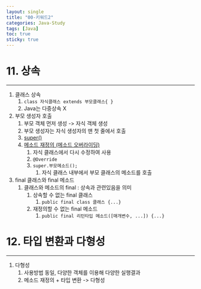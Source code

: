 ```yaml
---
layout: single
title: "00-키워드2" 
categories: Java-Study
tags: [Java]
toc: true
sticky: true
---
```

# 11. 상속
---
1. 클래스 상속
	1. `class 자식클래스 extends 부모클래스{ }`
	2. Java는 다중상속 X
2. 부모 생성자 호출
	1. 부모 객체 먼저 생성 -> 자식 객체 생성
	2. 부모 생성자는 자식 생성자의 맨 첫 줄에서 호출
	3. [super()](https://m1nkyu.github.io/super()/)
	4. [메소드 재정의 (메소드 오버라이딩)](https://m1nkyu.github.io/%EB%A9%94%EC%86%8C%EB%93%9C-%EC%9E%AC%EC%A0%95%EC%9D%98-(%EB%A9%94%EC%86%8C%EB%93%9C-%EC%98%A4%EB%B2%84%EB%9D%BC%EC%9D%B4%EB%94%A9)/)
		1. 자식 클래스에서 다시 수정하여 사용
		2. `@Override`
		3. `super.부모메소드();`
			1. 자식 클래스 내부에서 부모 클래스의 메소드를 호출
3. final 클래스와 final 메소드
	1. 클래스와 메소드의 final : 상속과 관련있음을 의미
		1. 상속할 수 없는 final 클래스
			1. `public final class 클래스 {...}`
		2. 재정의할 수 없는 final 메소드
			1. `public final 리턴타입 메소드([매개변수, ...]) {...}`

# 12. 타입 변환과 다형성
---
1. 다형성
	1. 사용방법 동일, 다양한 객체를 이용해 다양한 실행결과
	2. 메소드 재정의 + 타입 변환 -> 다형성